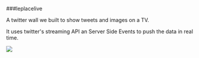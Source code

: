 ###leplacelive

A twitter wall we built to show tweets and images on a TV.

It uses twitter's streaming API an Server Side Events to push the data in real time. 

![](http://i.imgur.com/vdZkFfG.jpg)
